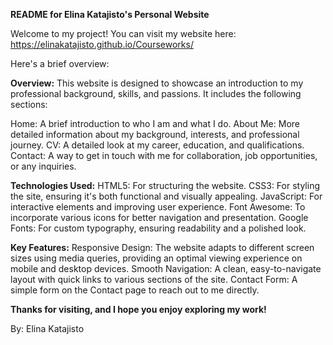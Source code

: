 **README for Elina Katajisto's Personal Website**

Welcome to my project! You can visit my website here: https://elinakatajisto.github.io/Courseworks/

Here's a brief overview:

**Overview:**
This website is designed to showcase an introduction to my professional background, skills, and passions. It includes the following sections:

Home: A brief introduction to who I am and what I do.
About Me: More detailed information about my background, interests, and professional journey.
CV: A detailed look at my career, education, and qualifications.
Contact: A way to get in touch with me for collaboration, job opportunities, or any inquiries.

**Technologies Used:**
HTML5: For structuring the website.
CSS3: For styling the site, ensuring it's both functional and visually appealing.
JavaScript: For interactive elements and improving user experience.
Font Awesome: To incorporate various icons for better navigation and presentation.
Google Fonts: For custom typography, ensuring readability and a polished look.

**Key Features:**
Responsive Design: The website adapts to different screen sizes using media queries, providing an optimal viewing experience on mobile and desktop devices.
Smooth Navigation: A clean, easy-to-navigate layout with quick links to various sections of the site.
Contact Form: A simple form on the Contact page to reach out to me directly.

**Thanks for visiting, and I hope you enjoy exploring my work!**

By: Elina Katajisto
